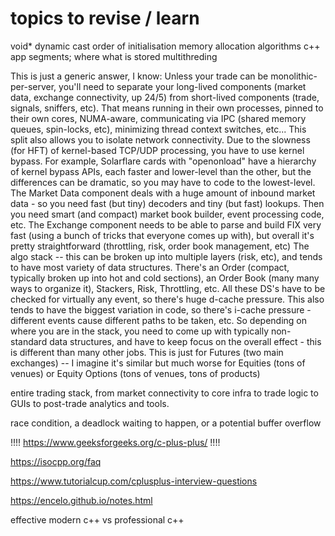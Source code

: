 # topics to revise / learn

void* dynamic cast
order of initialisation
memory allocation algorithms
c++ app segments; where what is stored
multithreding


This is just a generic answer, I know:
Unless your trade can be monolithic-per-server, you'll need to separate your long-lived components (market data, exchange connectivity, up 24/5) from short-lived components (trade, signals, sniffers, etc). That means running in their own processes, pinned to their own cores, NUMA-aware, communicating via IPC (shared memory queues, spin-locks, etc), minimizing thread context switches, etc...
This split also allows you to isolate network connectivity. Due to the slowness (for HFT) of kernel-based TCP/UDP processing, you have to use kernel bypass. For example, Solarflare cards with "openonload" have a hierarchy of kernel bypass APIs, each faster and lower-level than the other, but the differences can be dramatic, so you may have to code to the lowest-level.
The Market Data component deals with a huge amount of inbound market data - so you need fast (but tiny) decoders and tiny (but fast) lookups. Then you need smart (and compact) market book builder, event processing code, etc.
The Exchange component needs to be able to parse and build FIX very fast (using a bunch of tricks that everyone comes up with), but overall it's pretty straightforward (throttling, risk, order book management, etc)
The algo stack -- this can be broken up into multiple layers (risk, etc), and tends to have most variety of data structures. There's an Order (compact, typically broken up into hot and cold sections), an Order Book (many many ways to organize it), Stackers, Risk, Throttling, etc. All these DS's have to be checked for virtually any event, so there's huge d-cache pressure. This also tends to have the biggest variation in code, so there's i-cache pressure - different events cause different paths to be taken, etc.
So depending on where you are in the stack, you need to come up with typically non-standard data structures, and have to keep focus on the overall effect - this is different than many other jobs.
This is just for Futures (two main exchanges) -- I imagine it's similar but much worse for Equities (tons of venues) or Equity Options (tons of venues, tons of products)

entire trading stack, from market connectivity to core infra to trade logic to GUIs to post-trade analytics and tools.

race condition, a deadlock waiting to happen, or a potential buffer overflow

!!!!
https://www.geeksforgeeks.org/c-plus-plus/
!!!!

https://isocpp.org/faq

https://www.tutorialcup.com/cplusplus-interview-questions

https://encelo.github.io/notes.html

effective modern c++ vs professional c++